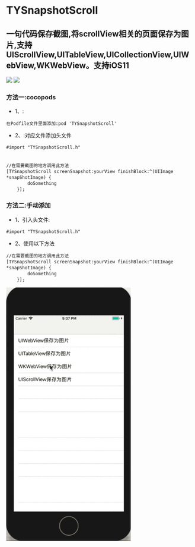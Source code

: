 # TYSnapshotScroll

## 一句代码保存截图,将scrollView相关的页面保存为图片,支持UIScrollView,UITableView,UICollectionView,UIWebView,WKWebView。支持iOS11

[![](https://img.shields.io/badge/Supported-iOS7-4BC51D.svg?style=flat-square)](https://github.com/TonyReet/TYSnapshotScroll)
[![](https://img.shields.io/badge/Objc-compatible-4BC51D.svg?style=flat-square)](https://github.com/TonyReet/TYSnapshotScroll)


### 方法一:cocopods
- 1、:

```objc
在Podfile文件里面添加:pod 'TYSnapshotScroll'
```
- 2、:对应文件添加头文件

```objc
#import "TYSnapshotScroll.h"


//在需要截图的地方调用此方法
[TYSnapshotScroll screenSnapshot:yourView finishBlock:^(UIImage *snapShotImage) {
        doSomething
    }];
```

### 方法二:手动添加
- 1、引入头文件:

```objc
#import "TYSnapshotScroll.h"
```
- 2、使用以下方法

```objc
//在需要截图的地方调用此方法
[TYSnapshotScroll screenSnapshot:yourView finishBlock:^(UIImage *snapShotImage) {
        doSomething
    }];
```


![TYSnapshotScroll](Snapshot.gif)


